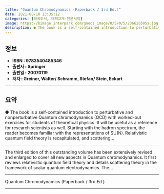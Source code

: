 ```yaml
---
title: "Quantum Chromodynamics (Paperback / 3rd Ed.)"
date: 2021-08-10 13:35:12
categories: [외국도서, 대학교재-전문서적]
image: https://bimage.interpark.com/goods_image/0/5/0/5/206620505s.jpg
description: ● The book is a self-contained introduction to perturbative and nonperturbative Quantum chromodynamics (QCD) with worked-out exercises for students of theoreti
---
```


## **정보**

- **ISBN : 9783540485346**
- **출판사 : Springer**
- **출판일 : 20070119**
- **저자 : Greiner, Walter/ Schramm, Stefan/ Stein, Eckart**

------



## **요약**

●  The book is a self-contained introduction to perturbative and nonperturbative Quantum chromodynamics (QCD) with worked-out exercises for students of theoretical physics. It will be useful as a reference for research scientists as well. Starting with the hadron spectrum, the reader becomes familiar with the representations of SU(N). Relativistic quantum field theory is recapitulated, and scattering...

------

The third edition of this outstanding volume has been extensively revised and enlarged to cover all new aspects in Quantum chromodynamics. It first reviews relativistic quantum field theory and details scattering theory in the framework of scalar quantum electrodynamics. The... 

------


Quantum Chromodynamics (Paperback / 3rd Ed.) 

------


